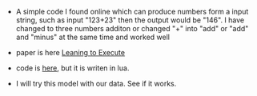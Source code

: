 - A simple code I found online which can produce numbers form a input string, such as input "123+23" then the output would be "146". I have changed to three numbers additon or changed "+" into "add" or "add" and "minus" at the same time and worked well

- paper is here [Leaning to Execute](https://arxiv.org/pdf/1410.4615.pdf)
- code is [here](https://github.com/wojciechz/learning_to_execute), but it is writen in lua.

- I will try this model with our data. See if it works.
